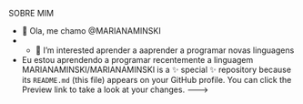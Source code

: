 SOBRE MIM
- 👋 Ola, me chamo @MARIANAMINSKI
- - 👀 I’m interested aprender a aaprender a programar novas linguagens
- Eu estou aprendendo a programar recentemente a linguagem
MARIANAMINSKI/MARIANAMINSKI is a ✨ special ✨ repository because its `README.md` (this file) appears on your GitHub profile.
You can click the Preview link to take a look at your changes.
--->
